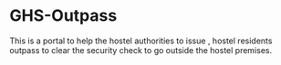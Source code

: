 # GHS-Outpass

This is a portal to help the hostel authorities to issue , hostel residents outpass to clear the security check to go outside the hostel premises.
